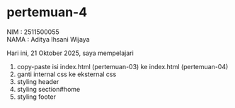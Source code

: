 # pertemuan-4

NIM : 2511500055<br>
NAMA : Aditya Ihsani Wijaya<br>

Hari ini, 21 Oktober 2025, saya mempelajari
<ol>
 <li>copy-paste isi index.html (pertemuan-03) ke index.html (pertemuan-04)</li>
 <li>ganti internal css ke eksternal css</li>
 <li>styling header</li>
 <li>styling section#home</li>
 <li>styling footer</li>
 </ol>